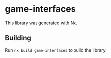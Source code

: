 # game-interfaces

This library was generated with [Nx](https://nx.dev).

## Building

Run `nx build game-interfaces` to build the library.
